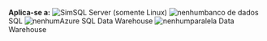 <Token>**Aplica-se a:** ![Sim](media/yes.png)SQL Server (somente Linux) ![nenhum](media/no.png)banco de dados SQL ![nenhum](media/no.png)Azure SQL Data Warehouse ![nenhum](media/no.png)paralela Data Warehouse </Token>